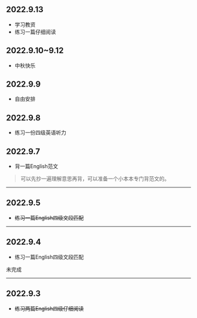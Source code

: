 ## 2022.9.13
- 学习教资
- 练习一篇仔细阅读
## 2022.9.10~9.12
- 中秋快乐
## 2022.9.9
- 自由安排
## 2022.9.8
- 练习一份四级英语听力

## 2022.9.7
- 背一篇English范文
>可以先抄一遍理解意思再背，可以准备一个小本本专门背范文的。
---
## 2022.9.5
- ~~练习一篇English四级文段匹配~~

---
## 2022.9.4
- 练习一篇English四级文段匹配

未完成

---
## 2022.9.3
- ~~练习两篇English四级仔细阅读~~
